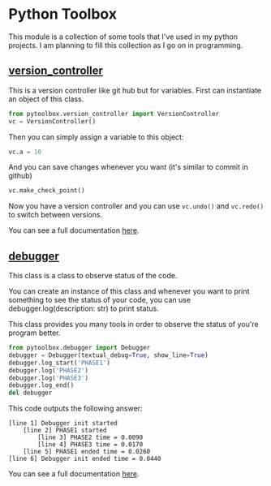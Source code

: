 # Python Toolbox
This module is a collection of some tools that I've used in my python projects. I am planning to fill this collection as I go on in programming.

## [version_controller](https://github.com/bateni1380/PyToolBox/blob/main/DebuggerNotebook.ipynb)
This is a version controller like git hub but for variables.
First can instantiate an object of this class.
```python 
from pytoolbox.version_controller import VersionController
vc = VersionController()
```
Then you can simply assign a variable to this object:
```python 
vc.a = 10
```
And you can save changes whenever you want (it's similar to commit in github)
```python 
vc.make_check_point()
```
Now you have a version controller and you can use 
`vc.undo()` and `vc.redo()` to switch between versions.

You can see a full documentation [here](https://github.com/bateni1380/PyToolBox/blob/main/DebuggerNotebook.ipynb).


## [debugger](https://github.com/bateni1380/PyToolBox/blob/main/DebuggerNotebook.ipynb)

This class is a class to observe status of the code. 

You can create an instance of this class and whenever you want to print something to see the status of your code, you can use debugger.log(description: str) to print status.

This class provides you many tools in order to observe the status of you're program better.
```python 
from pytoolbox.debugger import Debugger
debugger = Debugger(textual_debug=True, show_line=True)
debugger.log_start('PHASE1')
debugger.log('PHASE2')      
debugger.log('PHASE3')
debugger.log_end()
del debugger
```
This code outputs the following answer:
```text
[line 1] Debugger init started 
	[line 2] PHASE1 started 
		[line 3] PHASE2 time = 0.0090
		[line 4] PHASE3 time = 0.0170
	[line 5] PHASE1 ended time = 0.0260
[line 6] Debugger init ended time = 0.0440
```
You can see a full documentation
[here](https://github.com/bateni1380/PyToolBox/blob/main/DebuggerNotebook.ipynb).

